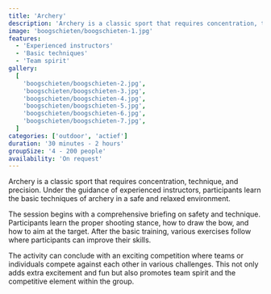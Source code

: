 ```yaml
---
title: 'Archery'
description: 'Archery is a classic sport that requires concentration, technique, and precision.'
image: 'boogschieten/boogschieten-1.jpg'
features:
  - 'Experienced instructors'
  - 'Basic techniques'
  - 'Team spirit'
gallery:
  [
    'boogschieten/boogschieten-2.jpg',
    'boogschieten/boogschieten-3.jpg',
    'boogschieten/boogschieten-4.jpg',
    'boogschieten/boogschieten-5.jpg',
    'boogschieten/boogschieten-6.jpg',
    'boogschieten/boogschieten-7.jpg',
  ]
categories: ['outdoor', 'actief']
duration: '30 minutes - 2 hours'
groupSize: '4 - 200 people'
availability: 'On request'
---
```


Archery is a classic sport that requires concentration, technique, and precision. Under the guidance of experienced instructors, participants learn the basic techniques of archery in a safe and relaxed environment.

The session begins with a comprehensive briefing on safety and technique. Participants learn the proper shooting stance, how to draw the bow, and how to aim at the target. After the basic training, various exercises follow where participants can improve their skills.

The activity can conclude with an exciting competition where teams or individuals compete against each other in various challenges. This not only adds extra excitement and fun but also promotes team spirit and the competitive element within the group.
